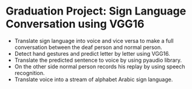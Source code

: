
# Graduation Project: Sign Language Conversation using VGG16
 - Translate sign language into voice and vice versa to make a full conversation between the deaf person and normal person.
 - Detect hand gestures and predict letter by letter using VGG16.
 - Translate the predicted sentence to voice by using pyaudio library.
 - On the other side normal person records his replay by using speech recognition.
 - Translate voice into a stream of alphabet Arabic sign language.
